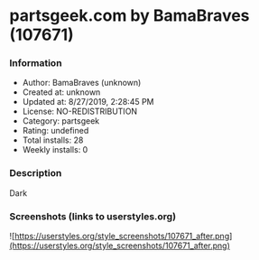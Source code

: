 # partsgeek.com by BamaBraves (107671)

### Information
- Author: BamaBraves (unknown)
- Created at: unknown
- Updated at: 8/27/2019, 2:28:45 PM
- License: NO-REDISTRIBUTION
- Category: partsgeek
- Rating: undefined
- Total installs: 28
- Weekly installs: 0


### Description
Dark


### Screenshots (links to userstyles.org)
![https://userstyles.org/style_screenshots/107671_after.png](https://userstyles.org/style_screenshots/107671_after.png)


